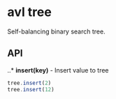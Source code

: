# avl tree
Self-balancing binary search tree.

## API 

..* **insert(key)** - Insert value to tree
```javascript
tree.insert(2)
tree.insert(12)
```